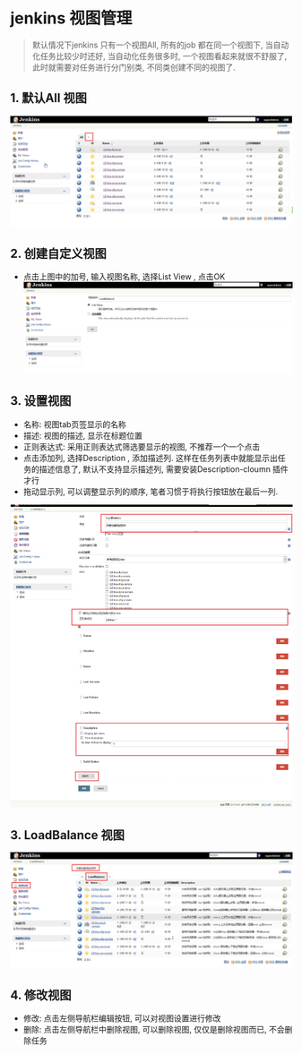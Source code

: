 # jenkins 视图管理
> 默认情况下jenkins 只有一个视图All, 所有的job 都在同一个视图下, 当自动化任务比较少时还好, 当自动化任务很多时, 一个视图看起来就很不舒服了, 此时就需要对任务进行分门别类, 不同类创建不同的视图了.

## 1. 默认All 视图
![](/assets/jenkins_2017-06-20_170247.png)

## 2. 创建自定义视图
* 点击上图中的加号, 输入视图名称, 选择List View , 点击OK
![](/assets/jenkins_2017-06-20_170415.png)

## 3. 设置视图
* 名称: 视图tab页签显示的名称
* 描述: 视图的描述, 显示在标题位置
* 正则表达式: 采用正则表达式筛选要显示的视图, 不推荐一个一个点击
* 点击添加列, 选择Description , 添加描述列. 这样在任务列表中就能显示出任务的描述信息了, 默认不支持显示描述列, 需要安装Description-cloumn 插件才行
* 拖动显示列, 可以调整显示列的顺序, 笔者习惯于将执行按钮放在最后一列.

![](/assets/jenkins_2017-06-20_171313.png)

## 3. LoadBalance 视图
![](/assets/jenkins_2017-06-20_170905.png)

## 4. 修改视图
* 修改: 点击左侧导航栏编辑按钮, 可以对视图设置进行修改
* 删除: 点击左侧导航栏中删除视图, 可以删除视图, 仅仅是删除视图而已, 不会删除任务
